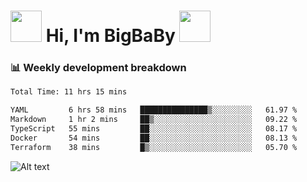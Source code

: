 <!-- Title -->
<h1>
    <img src="https://media.tenor.com/TlyRveJkgo4AAAAi/cloud-cloud-strife.gif" width="50"/>
    Hi, I'm BigBaBy
    <img src="https://media.tenor.com/TlyRveJkgo4AAAAi/cloud-cloud-strife.gif" width="50"/>
</h1>

<h3> 📊 Weekly development breakdown </h3>
<!-- waka-readme-stats -->

<!--START_SECTION:waka-->

```txt
Total Time: 11 hrs 15 mins

YAML         6 hrs 58 mins   ███████████████▒░░░░░░░░░   61.97 %
Markdown     1 hr 2 mins     ██▒░░░░░░░░░░░░░░░░░░░░░░   09.22 %
TypeScript   55 mins         ██░░░░░░░░░░░░░░░░░░░░░░░   08.17 %
Docker       54 mins         ██░░░░░░░░░░░░░░░░░░░░░░░   08.13 %
Terraform    38 mins         █▒░░░░░░░░░░░░░░░░░░░░░░░   05.70 %
```

<!--END_SECTION:waka-->

![Alt text](https://spotify-recently-played-readme.vercel.app/api?user=21b7yx6vkj66csord5swswvza&count=10&width=1000)
